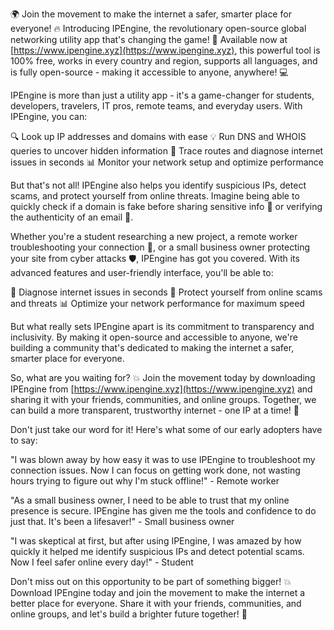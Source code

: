🌍 Join the movement to make the internet a safer, smarter place for everyone! 🔥 Introducing IPEngine, the revolutionary open-source global networking utility app that's changing the game! 🚀 Available now at [https://www.ipengine.xyz](https://www.ipengine.xyz), this powerful tool is 100% free, works in every country and region, supports all languages, and is fully open-source - making it accessible to anyone, anywhere! 💻

IPEngine is more than just a utility app - it's a game-changer for students, developers, travelers, IT pros, remote teams, and everyday users. With IPEngine, you can:

🔍 Look up IP addresses and domains with ease
💡 Run DNS and WHOIS queries to uncover hidden information
📍 Trace routes and diagnose internet issues in seconds
📊 Monitor your network setup and optimize performance

But that's not all! IPEngine also helps you identify suspicious IPs, detect scams, and protect yourself from online threats. Imagine being able to quickly check if a domain is fake before sharing sensitive info 📝 or verifying the authenticity of an email 💯.

Whether you're a student researching a new project, a remote worker troubleshooting your connection 🔧, or a small business owner protecting your site from cyber attacks 🛡️, IPEngine has got you covered. With its advanced features and user-friendly interface, you'll be able to:

🌟 Diagnose internet issues in seconds
💸 Protect yourself from online scams and threats
📊 Optimize your network performance for maximum speed

But what really sets IPEngine apart is its commitment to transparency and inclusivity. By making it open-source and accessible to anyone, we're building a community that's dedicated to making the internet a safer, smarter place for everyone.

So, what are you waiting for? 💥 Join the movement today by downloading IPEngine from [https://www.ipengine.xyz](https://www.ipengine.xyz) and sharing it with your friends, communities, and online groups. Together, we can build a more transparent, trustworthy internet - one IP at a time! 🌟

Don't just take our word for it! Here's what some of our early adopters have to say:

"I was blown away by how easy it was to use IPEngine to troubleshoot my connection issues. Now I can focus on getting work done, not wasting hours trying to figure out why I'm stuck offline!" - Remote worker

"As a small business owner, I need to be able to trust that my online presence is secure. IPEngine has given me the tools and confidence to do just that. It's been a lifesaver!" - Small business owner

"I was skeptical at first, but after using IPEngine, I was amazed by how quickly it helped me identify suspicious IPs and detect potential scams. Now I feel safer online every day!" - Student

Don't miss out on this opportunity to be part of something bigger! 💥 Download IPEngine today and join the movement to make the internet a better place for everyone. Share it with your friends, communities, and online groups, and let's build a brighter future together! 🌟